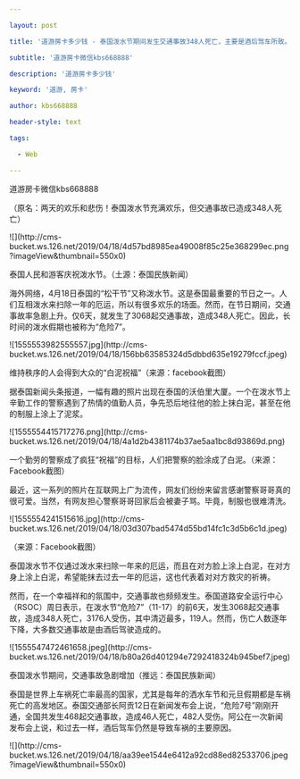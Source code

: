 ---
layout: post
title: '道游房卡多少钱 - 泰国泼水节期间发生交通事故348人死亡，主要是酒后驾车所致。'
subtitle: '道游房卡微信kbs668888'
description: '道游房卡多少钱'
keyword: '道游, 房卡'
author: kbs668888
header-style: text
tags:
  - Web
---
道游房卡微信kbs668888

（原名：两天的欢乐和悲伤！泰国泼水节充满欢乐，但交通事故已造成348人死亡）

![](http://cms-
bucket.ws.126.net/2019/04/18/4d57bd8985ea49008f85c25e368299ec.png?imageView&thumbnail=550x0)  

泰国人民和游客庆祝泼水节。（土源：泰国民族新闻）

海外网络，4月18日泰国的“松干节”又称泼水节。这是泰国最重要的节日之一。人们互相泼水来扫除一年的厄运，所以有很多欢乐的场面。然而，在节日期间，交通事故率急剧上升。仅6天，就发生了3068起交通事故，造成348人死亡。因此，长时间的泼水假期也被称为“危险7”。

![1555553982555557.jpg](http://cms-
bucket.ws.126.net/2019/04/18/156bb63585324d5dbbd635e19279fccf.jpeg)

维持秩序的人会得到大众的“白泥祝福”（来源：facebook截图）

据泰国新闻头条报道，一幅有趣的照片出现在泰国的沃伯里大厦。一个在泼水节上辛勤工作的警察遇到了热情的值勤人员，争先恐后地往他的脸上抹白泥，甚至在他的制服上涂上了泥浆。

![1555554415717276.png](http://cms-
bucket.ws.126.net/2019/04/18/4a1d2b4381174b37ae5aa1bc8d93869d.png)

一个勤劳的警察成了疯狂“祝福”的目标，人们把警察的脸涂成了白泥。（来源：Facebook截图）

最近，这一系列的照片在互联网上广为流传，网友们纷纷来留言感谢警察哥哥真的很可爱。当然，有网友担心警察哥哥回家后会被妻子骂。毕竟，制服也很难清洗。

![1555554241515616.jpg](http://cms-
bucket.ws.126.net/2019/04/18/03d307bad5474d55bd14fc1c3d5b6c1d.jpeg)

（来源：Facebook截图）

泰国泼水节不仅通过泼水来扫除一年来的厄运，而且在对方脸上涂上白泥，在对方身上涂上白泥，希望能抹去过去一年的厄运，这也代表着对对方救灾的祈祷。

然而，在一个幸福祥和的氛围中，交通事故也频频发生。泰国道路安全运行中心（RSOC）周日表示，在泼水节“危险7”（11-17）的前6天，发生3068起交通事故，造成348人死亡，3176人受伤，其中清迈最多，119人。然而，伤亡人数逐年下降，大多数交通事故是由酒后驾驶造成的。

![1555547472461658.jpeg](http://cms-
bucket.ws.126.net/2019/04/18/b80a26d401294e7292418324b945bef7.jpeg)

泰国泼水节期间，交通事故急剧增加（推远：泰国民族新闻）

泰国是世界上车祸死亡率最高的国家，尤其是每年的洒水车节和元旦假期都是车祸死亡的高发地区。泰国交通部长阿贡12日在新闻发布会上说，“危险7号”刚刚开通，全国共发生468起交通事故，造成46人死亡，482人受伤。阿公在一次新闻发布会上说，和过去一样，酒后驾车仍然是导致车祸的主要原因。

![](http://cms-
bucket.ws.126.net/2019/04/18/aa39ee1544e6412a92cd88ed82533706.jpeg?imageView&thumbnail=550x0)  

